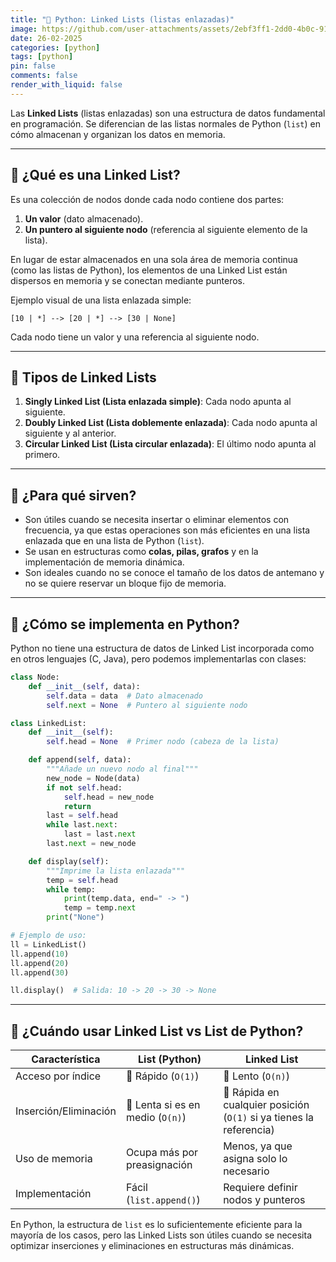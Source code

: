 ```yaml
---
title: "🐍 Python: Linked Lists (listas enlazadas)"
image: https://github.com/user-attachments/assets/2ebf3ff1-2dd0-4b0c-9142-69bd6d5b91c0
date: 26-02-2025
categories: [python]
tags: [python]
pin: false
comments: false
render_with_liquid: false
---
```


Las **Linked Lists** (listas enlazadas) son una estructura de datos fundamental en programación. Se diferencian de las listas normales de Python (`list`) en cómo almacenan y organizan los datos en memoria.

---

## 📌 ¿Qué es una Linked List?
Es una colección de nodos donde cada nodo contiene dos partes:
1. **Un valor** (dato almacenado).
2. **Un puntero al siguiente nodo** (referencia al siguiente elemento de la lista).

En lugar de estar almacenados en una sola área de memoria continua (como las listas de Python), los elementos de una Linked List están dispersos en memoria y se conectan mediante punteros.

Ejemplo visual de una lista enlazada simple:

```
[10 | *] --> [20 | *] --> [30 | None]
```
Cada nodo tiene un valor y una referencia al siguiente nodo.

---

## 📌 Tipos de Linked Lists
1. **Singly Linked List (Lista enlazada simple)**: Cada nodo apunta al siguiente.
2. **Doubly Linked List (Lista doblemente enlazada)**: Cada nodo apunta al siguiente y al anterior.
3. **Circular Linked List (Lista circular enlazada)**: El último nodo apunta al primero.

---

## 📌 ¿Para qué sirven?
- Son útiles cuando se necesita insertar o eliminar elementos con frecuencia, ya que estas operaciones son más eficientes en una lista enlazada que en una lista de Python (`list`).
- Se usan en estructuras como **colas, pilas, grafos** y en la implementación de memoria dinámica.
- Son ideales cuando no se conoce el tamaño de los datos de antemano y no se quiere reservar un bloque fijo de memoria.

---

## 📌 ¿Cómo se implementa en Python?
Python no tiene una estructura de datos de Linked List incorporada como en otros lenguajes (C, Java), pero podemos implementarlas con clases:

```python
class Node:
    def __init__(self, data):
        self.data = data  # Dato almacenado
        self.next = None  # Puntero al siguiente nodo

class LinkedList:
    def __init__(self):
        self.head = None  # Primer nodo (cabeza de la lista)

    def append(self, data):
        """Añade un nuevo nodo al final"""
        new_node = Node(data)
        if not self.head:
            self.head = new_node
            return
        last = self.head
        while last.next:
            last = last.next
        last.next = new_node

    def display(self):
        """Imprime la lista enlazada"""
        temp = self.head
        while temp:
            print(temp.data, end=" -> ")
            temp = temp.next
        print("None")

# Ejemplo de uso:
ll = LinkedList()
ll.append(10)
ll.append(20)
ll.append(30)

ll.display()  # Salida: 10 -> 20 -> 30 -> None
```

---

## 📌 ¿Cuándo usar Linked List vs List de Python?
| Característica | List (Python) | Linked List |
|--------------|--------------|--------------|
| Acceso por índice | 🚀 Rápido (`O(1)`) | 🐢 Lento (`O(n)`) |
| Inserción/Eliminación | 🐢 Lenta si es en medio (`O(n)`) | 🚀 Rápida en cualquier posición (`O(1)` si ya tienes la referencia) |
| Uso de memoria | Ocupa más por preasignación | Menos, ya que asigna solo lo necesario |
| Implementación | Fácil (`list.append()`) | Requiere definir nodos y punteros |

En Python, la estructura de `list` es lo suficientemente eficiente para la mayoría de los casos, pero las Linked Lists son útiles cuando se necesita optimizar inserciones y eliminaciones en estructuras más dinámicas.
